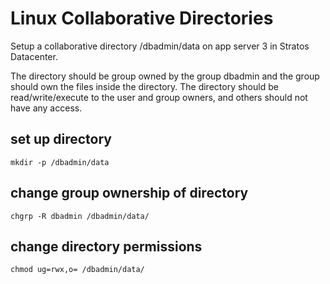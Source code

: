 # Linux Collaborative Directories
Setup a collaborative directory /dbadmin/data on app server 3 in Stratos Datacenter.

The directory should be group owned by the group dbadmin and the group should own the files inside the directory. The directory should be read/write/execute to the user and group owners, and others should not have any access.
## set up directory
`mkdir -p /dbadmin/data`
## change group ownership of directory
`chgrp -R dbadmin /dbadmin/data/`
## change directory permissions
`chmod ug=rwx,o= /dbadmin/data/`